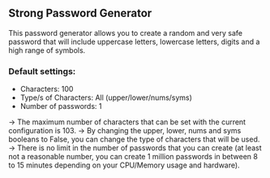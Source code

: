 ## Strong Password Generator
This password generator allows you to create a random and very safe password that will include uppercase letters, lowercase letters, digits and a high range of symbols.

### Default settings:
- Characters: 100
- Type/s of Characters: All (upper/lower/nums/syms)
- Number of passwords: 1

→ The maximum number of characters that can be set with the current configuration is 103.
→ By changing the upper, lower, nums and syms booleans to False, you can change the type of characters that will be used.
→ There is no limit in the number of passwords that you can create (at least not a reasonable number, you can create 1 million passwords in between 8 to 15 minutes depending on your CPU/Memory usage and hardware).
